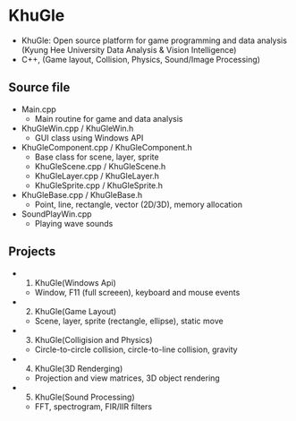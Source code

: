 # KhuGle
* KhuGle: Open source platform for game programming and data analysis (Kyung Hee University Data Analysis & Vision Intelligence)
* C++, (Game layout, Collision, Physics, Sound/Image Processing)

## Source file
* Main.cpp
  + Main routine for game and data analysis
* KhuGleWin.cpp / KhuGleWin.h
  + GUI class using Windows API
* KhuGleComponent.cpp / KhuGleComponent.h
  + Base class for scene, layer, sprite
  + KhuGleScene.cpp / KhuGleScene.h
  + KhuGleLayer.cpp / KhuGleLayer.h
  + KhuGleSprite.cpp / KhuGleSprite.h
* KhuGleBase.cpp / KhuGleBase.h
  + Point, line, rectangle, vector (2D/3D), memory allocation
* SoundPlayWin.cpp
  + Playing wave sounds

## Projects
* 01. KhuGle(Windows Api)
  + Window, F11 (full screeen), keyboard and mouse events
* 02. KhuGle(Game Layout)
  + Scene, layer, sprite (rectangle, ellipse), static move
* 03. KhuGle(Colligision and Physics)
  + Circle-to-circle collision, circle-to-line collision, gravity
* 04. KhuGle(3D Renderging)
  + Projection and view matrices, 3D object rendering
* 05. KhuGle(Sound Processing)
  + FFT, spectrogram, FIR/IIR filters
